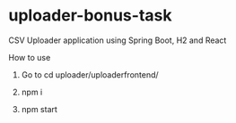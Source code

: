 # uploader-bonus-task
CSV Uploader  application using Spring Boot, H2 and React

How to use

1. Go to cd uploader/uploaderfrontend/

2. npm i

3. npm start
